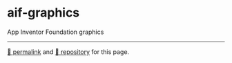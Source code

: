 # aif-graphics
App Inventor Foundation graphics

<hr>

[&#128279; permalink](https://appinventor-foundation.github.io/aif-graphics/) and [&#128297; repository](https://github.com/appinventor-foundation/aif-graphics/) for this page.
